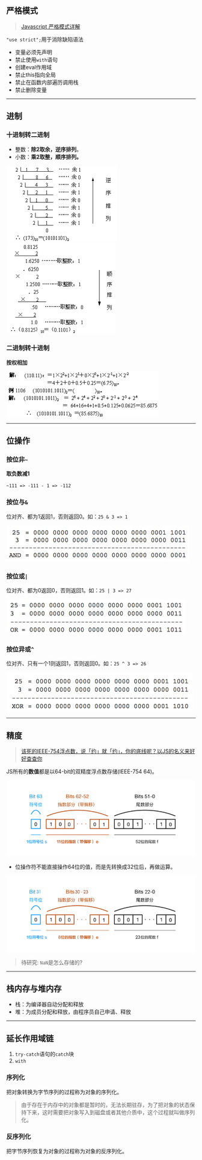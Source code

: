<a id="严格模式"></a>

## 严格模式

> [Javascript 严格模式详解](http://www.ruanyifeng.com/blog/2013/01/javascript_strict_mode) 

`"use strict";`用于消除缺陷语法

* 变量必须先声明
* 禁止使用`with`语句
* 创建eval作用域
* 禁止this指向全局
* 禁止在函数内部遍历调用栈
* 禁止删除变量

---

<a id="进制"></a>

## 进制

### 十进制转二进制

* 整数：**除2取余，逆序排列**。
* 小数：**乘2取整，顺序排列。**

![10to2](../asset/10to2.png)
![10to2point](../asset/10to2point.png)

### 二进制转十进制

**按权相加**

![2to10](../asset/2to10.png)

---

<a id="位操作"></a>

## 位操作

### 按位非`~`

**取负数减1**

```
~111 => -111 - 1 => -112
```

### 按位与`&`

位对齐、都为1返回1，否则返回0。如：`25 & 3 => 1`

![and](../asset/and.png)

### 按位或`|`

位对齐、都为0返回0，否则返回1。如：`25 | 3 => 27`

![or](../asset/or.png)

### 按位异或`^`

位对齐、只有一个1则返回1，否则返回0。如：`25 ^ 3 => 26`

![xor](../asset/xor.png)

---

<a id="精度"></a>

## 精度

> [该死的IEEE-754浮点数，说「约」就「约」，你的底线呢？以JS的名义来好好查查你](https://segmentfault.com/a/1190000009084877)

JS所有的**数值**都是以64-bit的双精度浮点数存储(IEEE-754 64)。

![ieee-754-64](../asset/ieee-754-64.jpeg)

* 位操作符不能直接操作64位的值，而是先转换成32位后，再做运算。

![ieee-754-32](../asset/ieee-754-32.jpg)

> 待研究: `NaN`是怎么存储的?

---

## 栈内存与堆内存

* 栈：为编译器自动分配和释放
* 堆：为成员分配和释放，由程序员自己申请、释放

---

## 延长作用域链

1. `try-catch`语句的`catch`块
2. `with`

<a id="序列化"></a>

### 序列化

把对象转换为字节序列的过程称为对象的序列化。

> 由于存在于内存中的对象都是暂时的，无法长期驻存，为了把对象的状态保持下来，这时需要把对象写入到磁盘或者其他介质中，这个过程就叫做序列化。

### 反序列化

把字节序列恢复为对象的过程称为对象的反序列化。